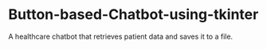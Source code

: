 # Button-based-Chatbot-using-tkinter
A healthcare chatbot that retrieves patient data and saves it to a file.
